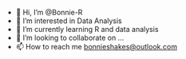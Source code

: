 - 👋 Hi, I’m @Bonnie-R
- 👀 I’m interested in  Data Analysis
- 🌱 I’m currently learning R and data analysis
- 💞️ I’m looking to collaborate on ...
- 📫 How to reach me bonnieshakes@outlook.com
  

<!---
Bonnie-R/Bonnie-R is a ✨ special ✨ repository because its `README.md` (this file) appears on your GitHub profile.
You can click the Preview link to take a look at your changes.
--->
